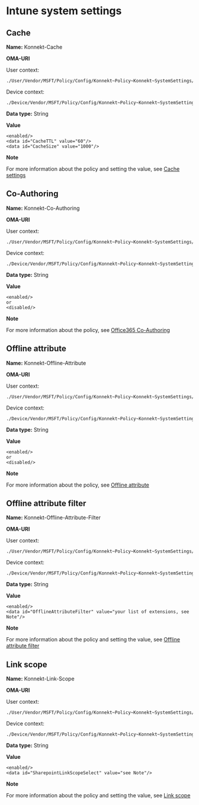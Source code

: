 # Intune system settings

## Cache

**Name:** Konnekt-Cache

**OMA-URI**

User context:

```
./User/Vendor/MSFT/Policy/Config/Konnekt~Policy~Konnekt~SystemSettings/Cache
```

Device context:

```
./Device/Vendor/MSFT/Policy/Config/Konnekt~Policy~Konnekt~SystemSettings/Cache
```

**Data type:** String

**Value**&#x20;

```
<enabled/>
<data id="CacheTTL" value="60"/>
<data id="CacheSize" value="1000"/>
```

**Note**

For more information about the policy and setting the value, see [Cache settings](../../system-settings/cache-setting.md)

## Co-Authoring

**Name:** Konnekt-Co-Authoring

**OMA-URI**

User context:

```
./User/Vendor/MSFT/Policy/Config/Konnekt~Policy~Konnekt~SystemSettings/CoAuthoring
```

Device context:

```
./Device/Vendor/MSFT/Policy/Config/Konnekt~Policy~Konnekt~SystemSettings/CoAuthoring
```

**Data type:** String

**Value**&#x20;

```
<enabled/>
or
<disabled/>
```

**Note**

For more information about the policy, see [Office365 Co-Authoring](../../system-settings/office365-co-authoring.md)

## Offline attribute

**Name:** Konnekt-Offline-Attribute

**OMA-URI**

User context:

```
./User/Vendor/MSFT/Policy/Config/Konnekt~Policy~Konnekt~SystemSettings/OfflineAttribute
```

Device context:

```
./Device/Vendor/MSFT/Policy/Config/Konnekt~Policy~Konnekt~SystemSettings/OfflineAttribute
```

**Data type:** String

**Value**&#x20;

```
<enabled/>
or
<disabled/>
```

**Note**

For more information about the policy, see [Offline attribute](../../system-settings/offline-attribute.md)

## Offline attribute filter

**Name:** Konnekt-Offline-Attribute-Filter

**OMA-URI**

User context:

```
./User/Vendor/MSFT/Policy/Config/Konnekt~Policy~Konnekt~SystemSettings/OfflineAttributeFilter
```

Device context:

```
./Device/Vendor/MSFT/Policy/Config/Konnekt~Policy~Konnekt~SystemSettings/OfflineAttributeFilter
```

**Data type:** String

**Value**&#x20;

```
<enabled/>
<data id="OfflineAttributeFilter" value="your list of extensions, see Note"/>
```

**Note**

For more information about the policy and setting the value, see [Offline attribute filter](../../system-settings/offline-attribute.md#exclude-dedicated-file-types-from-offline-attribute-filter)

## Link scope

**Name:** Konnekt-Link-Scope

**OMA-URI**

User context:

```
./User/Vendor/MSFT/Policy/Config/Konnekt~Policy~Konnekt~SystemSettings/SharePointLinkScope
```

Device context:

```
./Device/Vendor/MSFT/Policy/Config/Konnekt~Policy~Konnekt~SystemSettings/SharePointLinkScope
```

**Data type:** String

**Value**&#x20;

```
<enabled/>
<data id="SharepointLinkScopeSelect" value="see Note"/>
```

**Note**

For more information about the policy and setting the value, see [Link scope](../../system-settings/link-scope.md)
